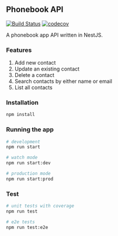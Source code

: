 ## Phonebook API

[![Build Status](https://travis-ci.com/ifaisalalam/phonebook-api.svg?branch=master)](https://travis-ci.com/ifaisalalam/phonebook-api)
[![codecov](https://codecov.io/gh/ifaisalalam/phonebook-api/branch/master/graph/badge.svg?token=97PSQYQKPA)](https://codecov.io/gh/ifaisalalam/phonebook-api)

A phonebook app API written in NestJS.

### Features

1. Add new contact
2. Update an existing contact
3. Delete a contact
4. Search contacts by either name or email
5. List all contacts

### Installation

```bash
npm install
```

### Running the app

```bash
# development
npm run start

# watch mode
npm run start:dev

# production mode
npm run start:prod
```

### Test

```bash
# unit tests with coverage
npm run test

# e2e tests
npm run test:e2e
```
